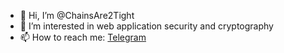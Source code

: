 - 👋 Hi, I’m @ChainsAre2Tight
- 👀 I’m interested in web application security and cryptography
- 📫 How to reach me: [Telegram](t.me/ChainsAre2Tight)

<!---
ChainsAre2Tight/ChainsAre2Tight is a ✨ special ✨ repository because its `README.md` (this file) appears on your GitHub profile.
You can click the Preview link to take a look at your changes.
--->
